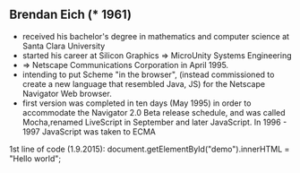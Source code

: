 
 
 ## Brendan Eich (* 1961)
 * received his bachelor's degree in mathematics and computer science at Santa Clara University
 * started his career at Silicon Graphics => MicroUnity Systems Engineering 
 * => Netscape Communications Corporation in April 1995. 
 * intending to put Scheme "in the browser", (instead commissioned to create a new language that resembled Java, JS) for the  Netscape Navigator Web browser. 
 *  first version was completed in ten days (May 1995) in order to accommodate the Navigator 2.0 Beta release schedule, and was called Mocha,renamed LiveScript in September and later JavaScript.
  In 1996 - 1997 JavaScript was taken to ECMA
 
 
 
 
 
 
 1st line of code (1.9.2015): document.getElementById("demo").innerHTML = "Hello world";
 
